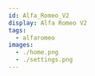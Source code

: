 ```yaml
---
id: Alfa_Romeo_V2
display: Alfa Romeo V2
tags: 
  - alfaromeo
images:
  - ./home.png
  - ./settings.png
---
```

